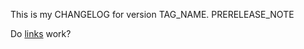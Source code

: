 This is my CHANGELOG for version TAG_NAME.
PRERELEASE_NOTE

<!-- This is a comment in the changelog -->

Do [links](https://www.google.com) work?